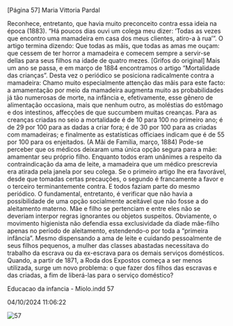 [Página 57]
Maria Vittoria Pardal

Reconhece, entretanto, que havia muito preconceito contra essa
ideia na época (1883). “Há poucos dias ouvi um colega meu dizer:
‘Todas as vezes que encontro uma mamadeira em casa dos meus
clientes, atiro-a à rua’”. O artigo termina dizendo:
Que todas as mãis, que todas as amas me ouçam: que cessem
de ter horror a mamadeira e comecem sempre a servir-se
dellas para seus filhos na idade de quatro mezes.
[Grifos do original]
Mais um ano se passa, e em março de 1884 encontramos o artigo
“Mortalidade das crianças”. Desta vez o periódico se posiciona radicalmente contra a mamadeira:
Chamo muito especialmente attenção das mãis para este facto:
a amamentação por meio da mamadeira augmenta muito
as probabilidades já tão numerosas de morte, na infância e,
efetivamente, esse gênero de alimentação occasiona, mais
que nenhum outro, as moléstias do estômago e dos intestinos,
affecções de que succumbem muitas creanças.
Para as creanças criadas no seio a mortalidade é de 10
para 100 no primeiro ano; é de 29 por 100 para as dadas a
criar fora; é de 30 por 100 para as criadas com mamadeiras; e
finalmente as estatísticas officiaes indicam que é de 55 por 100
para os enjeitados.
(A Mãi de Família, março, 1884)
Pode-se perceber que os médicos deixaram uma única opção segura para a mãe: amamentar seu próprio filho. Enquanto todos eram
unânimes a respeito da contraindicação da ama de leite, a mamadeira
que um médico prescrevia era atirada pela janela por seu colega. Se o
primeiro artigo lhe era favorável, desde que tomadas certas precauções, o segundo é francamente a favor e o terceiro terminantemente
contra. E todos faziam parte do mesmo periódico.
O fundamental, entretanto, é verificar que não havia a possibilidade de uma opção socialmente aceitável que não fosse a do aleitamento materno. Mãe e filho se pertenciam e entre eles não se deveriam
interpor regras ignorantes ou objetos suspeitos. Obviamente, o movimento higienista não defendia essa exclusividade da díade mãe-filho
apenas no período de aleitamento, estendendo-o por toda a “primeira
infância”. Mesmo dispensando a ama de leite e cuidando pessoalmente
de seus filhos pequenos, a mulher das classes abastadas necessitava
do trabalho da escrava ou da ex-escrava para os demais serviços domésticos. Quando, a partir de 1871, a Roda dos Expostos começa a ser
menos utilizada, surge um novo problema: o que fazer dos filhos das
escravas e das criadas, a fim de liberá-las para o serviço doméstico?


Educacao da infancia - Miolo.indd 57

04/10/2024 11:06:22

![57](./img/page_57-01.jpg)
